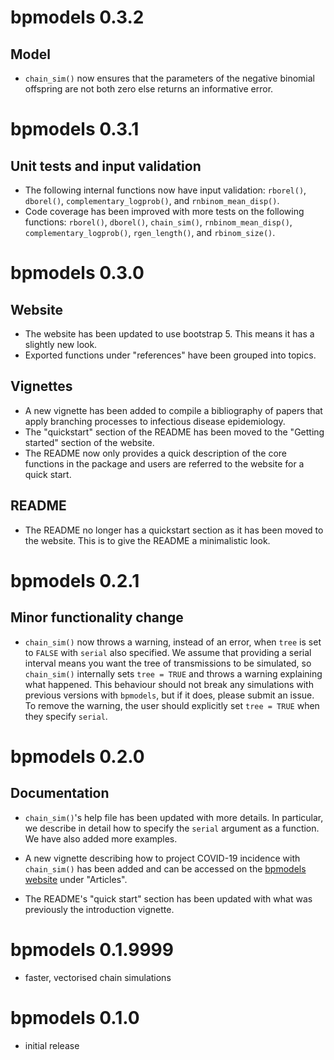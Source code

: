 # bpmodels 0.3.2

## Model

* `chain_sim()` now ensures that the parameters of the negative binomial offspring are not both zero else returns an informative error.

# bpmodels 0.3.1

## Unit tests and input validation

* The following internal functions now have input validation: `rborel()`, `dborel()`, `complementary_logprob()`, and `rnbinom_mean_disp()`.
* Code coverage has been improved with more tests on the following functions: `rborel()`, `dborel()`, `chain_sim()`, `rnbinom_mean_disp()`, `complementary_logprob()`, `rgen_length()`, and `rbinom_size()`.

# bpmodels 0.3.0

## Website

* The website has been updated to use bootstrap 5. This means it has a slightly
  new look.
* Exported functions under "references" have been grouped into topics.

## Vignettes

* A new vignette has been added to compile a bibliography of papers that
  apply branching processes to infectious disease epidemiology.
* The "quickstart" section of the README has been moved to the "Getting started"
  section of the website.
* The README now only provides a quick description of the core functions in the
  package and users are referred to the website for a quick start.

## README

* The README no longer has a quickstart section as it has been moved to the
  website. This is to give the README a minimalistic look.

# bpmodels 0.2.1

## Minor functionality change

* `chain_sim()` now throws a warning, instead of an error, when `tree` is set
  to `FALSE` with `serial` also specified. We assume that providing a serial
  interval means you want the tree of transmissions to be simulated,
  so `chain_sim()` internally sets `tree = TRUE` and throws a warning explaining
  what happened. This behaviour should not break any simulations with previous
  versions with `bpmodels`, but if it does, please submit an issue.
  To remove the warning, the user should explicitly set `tree = TRUE` when
  they specify `serial`.

# bpmodels 0.2.0

## Documentation

* `chain_sim()`'s help file has been updated with more details. In particular,
  we describe in detail how to specify the `serial` argument as a function. We
  have also added more examples.

* A new vignette describing how to project COVID-19 incidence with `chain_sim()`
  has been added and can be accessed on the
  [bpmodels website](https://epiverse-trace.github.io/bpmodels/) under "Articles".

* The README's "quick start" section has been updated with what was
  previously the introduction vignette.

# bpmodels 0.1.9999

* faster, vectorised chain simulations

# bpmodels 0.1.0

* initial release
